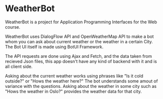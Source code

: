 # WeatherBot

WeatherBot is a project for Application Programming Interfaces for the Web course.

WeatherBot uses DialogFlow API and OpenWeatherMap API to make a bot whom you can ask about
current weather or the weather in a certain City. The Bot UI itself is made using BotUI Framework.

The API requests are done using Ajax and Fetch, and the data taken from recieved Json files, this app doesn't 
have any kind of backend with it and is all client side.

Asking about the current weather works using phrases like "Is it cold outside?" or "Hows the weather here?"
The bot understands some amout of variance with the questions. Asking about the weather in some city
such as "Hows the weather in Oslo?" provides the weather data for that city.

